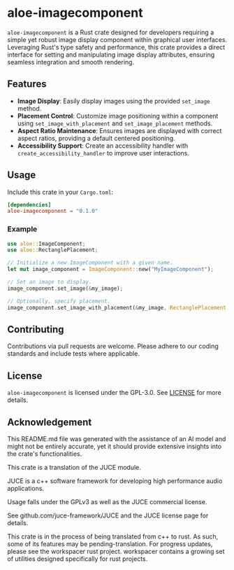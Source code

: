 # aloe-imagecomponent

`aloe-imagecomponent` is a Rust crate designed for developers requiring a simple yet robust image display component within graphical user interfaces. Leveraging Rust's type safety and performance, this crate provides a direct interface for setting and manipulating image display attributes, ensuring seamless integration and smooth rendering.

## Features
- **Image Display**: Easily display images using the provided `set_image` method.
- **Placement Control**: Customize image positioning within a component using `set_image_with_placement` and `set_image_placement` methods.
- **Aspect Ratio Maintenance**: Ensures images are displayed with correct aspect ratios, providing a default centered positioning.
- **Accessibility Support**: Create an accessibility handler with `create_accessibility_handler` to improve user interactions.

## Usage
Include this crate in your `Cargo.toml`:
```toml
[dependencies]
aloe-imagecomponent = "0.1.0"
```

### Example
```rust
use aloe::ImageComponent;
use aloe::RectanglePlacement;

// Initialize a new ImageComponent with a given name.
let mut image_component = ImageComponent::new("MyImageComponent");

// Set an image to display.
image_component.set_image(&my_image);

// Optionally, specify placement.
image_component.set_image_with_placement(&my_image, RectanglePlacement::centred);
```

## Contributing
Contributions via pull requests are welcome. Please adhere to our coding standards and include tests where applicable.

## License
`aloe-imagecomponent` is licensed under the GPL-3.0. See [LICENSE](https://github.com/klebs6/aloe-rs/blob/main/LICENSE) for more details.

## Acknowledgement
This README.md file was generated with the assistance of an AI model and might not be entirely accurate, yet it should provide extensive insights into the crate's functionalities.

This crate is a translation of the JUCE module.

JUCE is a c++ software framework for developing high performance audio applications.

Usage falls under the GPLv3 as well as the JUCE commercial license.

See github.com/juce-framework/JUCE and the JUCE license page for details.

This crate is in the process of being translated from c++ to rust. As such, some of its features may be pending-translation. For progress updates, please see the workspacer rust project. workspacer contains a growing set of utilities designed specifically for rust projects.
